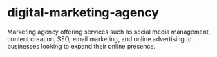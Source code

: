# digital-marketing-agency
Marketing agency offering services such as social media management, content creation, SEO, email marketing, and online advertising to businesses looking to expand their online presence.
